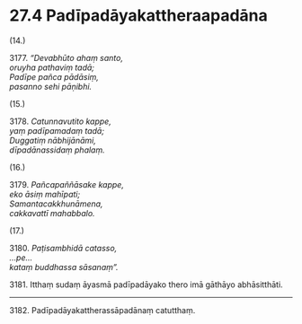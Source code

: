 

# 27.4 Padīpadāyakattheraapadāna



(14.)

3177\. _“Devabhūto ahaṃ santo,_  
_oruyha pathaviṃ tadā;_  
_Padīpe pañca pādāsiṃ,_  
_pasanno sehi pāṇibhi._  


(15.)

3178\. _Catunnavutito kappe,_  
_yaṃ padīpamadaṃ tadā;_  
_Duggatiṃ nābhijānāmi,_  
_dīpadānassidaṃ phalaṃ._  


(16.)

3179\. _Pañcapaññāsake kappe,_  
_eko āsiṃ mahīpati;_  
_Samantacakkhunāmena,_  
_cakkavattī mahabbalo._  


(17.)

3180\. _Paṭisambhidā catasso,_  
_…pe…_  
_kataṃ buddhassa sāsanaṃ”._  


3181\. Itthaṃ sudaṃ āyasmā padīpadāyako thero imā gāthāyo abhāsitthāti.

---

3182\. Padīpadāyakattherassāpadānaṃ catutthaṃ.





